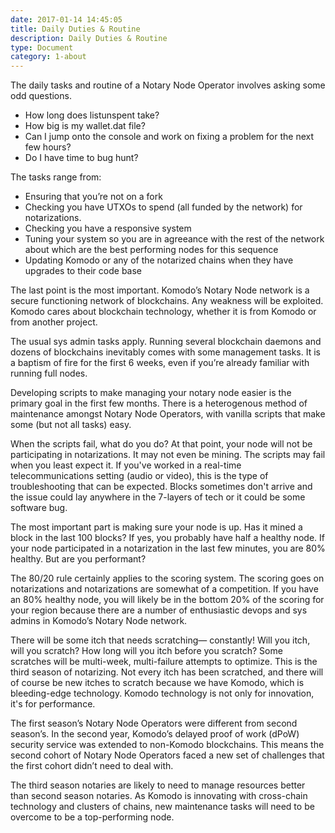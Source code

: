 ```yaml
---
date: 2017-01-14 14:45:05
title: Daily Duties & Routine
description: Daily Duties & Routine
type: Document
category: 1-about
---
```

The daily tasks and routine of a Notary Node Operator involves asking some odd questions.
- How long does listunspent take?
- How big is my wallet.dat file?
- Can I jump onto the console and work on fixing a problem for the next few hours?
- Do I have time to bug hunt?

The tasks range from:
- Ensuring that you’re not on a fork
- Checking you have UTXOs to spend (all funded by the network) for notarizations.
- Checking you have a responsive system
- Tuning your system so you are in agreeance with the rest of the network about which are the best performing nodes for this sequence
- Updating Komodo or any of the notarized chains when they have upgrades to their code base

The last point is the most important. Komodo’s Notary Node network is a secure functioning network of blockchains. Any weakness will be exploited.  Komodo cares about blockchain technology, whether it is from Komodo or from another project.

The usual sys admin tasks apply. Running several blockchain daemons and dozens of blockchains inevitably comes with some management tasks. It is a baptism of fire for the first 6 weeks, even if you’re already familiar with running full nodes.

Developing scripts to make managing your notary node easier is the primary goal in the first few months. There is a heterogenous method of maintenance amongst Notary Node Operators, with vanilla scripts that make some (but not all tasks) easy. 

When the scripts fail, what do you do? At that point, your node will not be participating in notarizations. It may not even be mining. The scripts may fail when you least expect it. If you've worked in a real-time telecommunications setting (audio or video), this is the type of troubleshooting that can be expected. Blocks sometimes don't arrive and the issue could lay anywhere in the 7-layers of tech or it could be some software bug.

The most important part is making sure your node is up. Has it mined a block in the last 100 blocks?  If yes, you probably have half a healthy node. If your node participated in a notarization in the last few minutes, you are 80% healthy. But are you performant?

The 80/20 rule certainly applies to the scoring system. The scoring goes on notarizations and notarizations are somewhat of a competition. If you have an 80% healthy node, you will likely be in the bottom 20% of the scoring for your region because there are a number of enthusiastic devops and sys admins in Komodo’s Notary Node network.

There will be some itch that needs scratching— constantly!  Will you itch, will you scratch?  How long will you itch before you scratch?  Some scratches will be multi-week, multi-failure attempts to optimize. This is the third season of notarizing. Not every itch has been scratched, and there will of course be new itches to scratch because we have Komodo, which is bleeding-edge technology. Komodo technology is not only for innovation, it's for performance.

The first season’s Notary Node Operators were different from second season’s.  In the second year, Komodo’s delayed proof of work (dPoW) security service was extended to non-Komodo blockchains. This means the second cohort of Notary Node Operators faced a new set of challenges that the first cohort didn’t need to deal with. 

The third season notaries are likely to need to manage resources better than second season notaries. As Komodo is innovating with cross-chain technology and clusters of chains, new maintenance tasks will need to be overcome to be a top-performing node.
